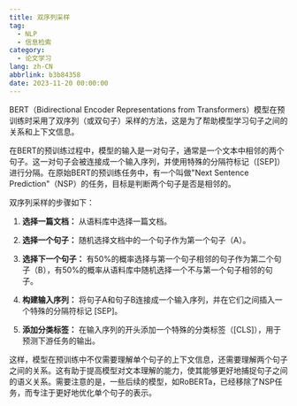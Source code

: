 ```yaml
---
title: 双序列采样
tag:
  - NLP
  - 信息检索
category:
  - 论文学习
lang: zh-CN
abbrlink: b3b84358
date: 2023-11-20 00:00:00
---
```


BERT（Bidirectional Encoder Representations from Transformers）模型在预训练时采用了双序列（或双句子）采样的方法，这是为了帮助模型学习句子之间的关系和上下文信息。

<!--more-->

在BERT的预训练过程中，模型的输入是一对句子，通常是一个文本中相邻的两个句子。这一对句子会被连接成一个输入序列，并使用特殊的分隔符标记（[SEP]）进行分隔。在原始BERT的预训练任务中，有一个叫做"Next Sentence Prediction"（NSP）的任务，目标是判断两个句子是否是相邻的。

双序列采样的步骤如下：

1. **选择一篇文档：** 从语料库中选择一篇文档。

2. **选择一个句子：** 随机选择文档中的一个句子作为第一个句子（A）。

3. **选择下一个句子：** 有50%的概率选择与第一个句子相邻的句子作为第二个句子（B），有50%的概率从语料库中随机选择一个不与第一个句子相邻的句子。

4. **构建输入序列：** 将句子A和句子B连接成一个输入序列，并在它们之间插入一个特殊的分隔符标记 [SEP]。

5. **添加分类标签：** 在输入序列的开头添加一个特殊的分类标签（[CLS]），用于预测下游任务的输出。

这样，模型在预训练中不仅需要理解单个句子的上下文信息，还需要理解两个句子之间的关系。这有助于提高模型对文本理解的能力，使其能够更好地捕捉句子之间的语义关系。需要注意的是，一些后续的模型，如RoBERTa，已经移除了NSP任务，而专注于更好地优化单个句子的表示。